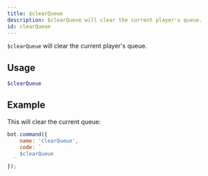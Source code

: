 ```yaml
---
title: $clearQueue
description: $clearQueue will clear the current player's queue. 
id: clearQueue
---
```


`$clearQueue` will clear the current player's queue. 

## Usage

```php
$clearQueue
```

## Example

This will clear the current queue:

```javascript
bot.command({
    name: 'clearQueue',
    code: `
    $clearQueue
  `
});
```